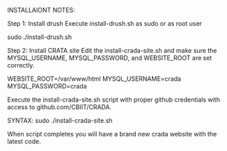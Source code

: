 INSTALLAIONT NOTES:

Step 1: Install drush
Execute install-drush.sh as sudo or as root user

sudo ./install-drush.sh

Step 2: Install CRATA site
Edit the install-crada-site.sh and make sure the MYSQL_USERNAME, MYSQL_PASSWORD, and WEBSITE_ROOT are set correctly. 

WEBSITE_ROOT=/var/www/html
MYSQL_USERNAME=crada
MYSQL_PASSWORD=crada

Execute the install-crada-site.sh script with proper github credentials with access to github.com/CBIIT/CRADA.

SYNTAX:
sudo ./install-crada-site.sh <github username> <github password>

When script completes you will have a brand new crada website with the latest code.


